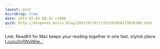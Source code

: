 ```yaml
---
layout: post
microblog: true
date: 2013-07-03 08:31 +1000
guid: http://desparoz.micro.blog/2013/07/02/t352192950173839360.html
---
```

Link: ReadKit for Mac keeps your reading together in one fast, stylish place [t.co/u2m1WxlWw...](http://t.co/u2m1WxlWwb)
